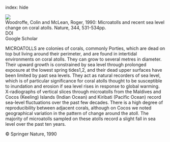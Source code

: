 index: hide

<div class="Citation">
    <div class="Citation-thumb CitationThumb-linked"  data-href="https://doi.org/10.1038/344531a0">
      <img src="https://static.claimspace.cloud/climate-study-static/refs/thumbs/5/Woodroffe_and_McLean_1990-thumb.png" />
    </div>

  <div class="Citation-body">
    <div class="Citation-text">Woodroffe, Colin and McLean, Roger, 1990: Microatolls and recent sea level change on coral atolls. <span class="Article-journal">Nature, </span><span class="Article-volume">344, </span>531-534pp.</div>
    <div class="Citation-links">
      <div class="CitationLink" data-href="https://doi.org/10.1038/344531a0">
        <div class="CitationLink-icon CitationLink-Doi"></div>
        <div class="CitationLink-text">DOI</div>
      </div>
      <div class="CitationLink" data-href="https://scholar.google.com/scholar?q=10.1038/344531a0">
        <div class="CitationLink-icon CitationLink-Scholar"></div>
        <div class="CitationLink-text">Google Scholar</div>
      </div>
    </div>
  </div>
</div>

MICROATOLLS are colonies of corals, commonly Porties, which are dead on top but living around their perimeter, and are found in intertidal environments on coral atolls. They can grow to several metres in diameter. Their upward growth is constrained by sea level through prolonged exposure at the lowest spring tides1,2, and their dead upper surfaces have been limited by past sea levels. They act as natural recorders of sea level, which is of particular significance for coral atolls thought to be susceptible to inundation and erosion if sea level rises in response to global warming. X-radiographs of vertical slices through microatolls from the Maldives and Cocos (Keeling) Islands (Indian Ocean) and Kiribati (Pacific Ocean) record sea-level fluctuations over the past few decades. There is a high degree of reproducibility between adjacent corals, although on Cocos we noted geographical variation in the pattern of change around the atoll. The majority of microatolls sampled on these atolls record a slight fall in sea level over the past ten years.

<div class="Citation-copy">
&copy; Springer Nature, 1990
</div>